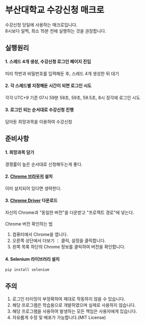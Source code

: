 # 부산대학교 수강신청 매크로
수강신청 당일에 사용하는 매크로입니다.  
8시보다 일찍, 최소 15분 전에 실행하는 것을 권장합니다.  

## 실행원리
#### 1. 스레드 4개 생성, 수강신청 로그인 페이지 진입
미리 학번과 비밀번호를 입력해둔 후, 스레드 4개 생성한 뒤 대기
#### 2. 각 스레드별 지정해둔 시간이 되면 로그인 시도
각각 UTC+9 기준 07시 59분 58초, 59초, 59.5초, 8시 정각에 로그인 시도
#### 3. 로그인 되는 순서대로 수강신청 진행
담아둔 희망과목을 이용하여 수강신청  

## 준비사항
#### 1. 희망과목 담기
경쟁률이 높은 순서대로 신청해두는게 좋다.
#### 2. [Chrome 브라우저](https://www.google.com/intl/ko_kr/chrome/) 설치
이미 설치되어 있다면 생략한다.
#### 3. [Chrome Driver](https://chromedriver.chromium.org/downloads) 다운로드 
자신의 Chrome과 "동일한 버전"을 다운받고 "프로젝트 경로"에 넣는다.  
<br>
Chrome 버전 확인하는 법
   1. 컴퓨터에서 Chrome을 엽니다.
   2. 오른쪽 상단에서 더보기 ⋮ 클릭, 설정을 클릭합니다.
   3. 왼쪽 목록 하단의 Chrome 정보를 클릭하여 버전을 확인합니다.
#### 4. Selenium 라이브러리 설치
```
pip install selenium
```  

## 주의
1. 로그인 타이밍이 부정확하여 제대로 작동하지 않을 수 있습니다.
2. 해당 프로그램은 학습용으로 개발하였으며 실제로 사용하지 않습니다.
3. 해당 프로그램을 사용하여 발생하는 모든 책임은 사용자에게 있습니다.
4. 자유롭게 수정 및 배포가 가능합니다.(MIT License)